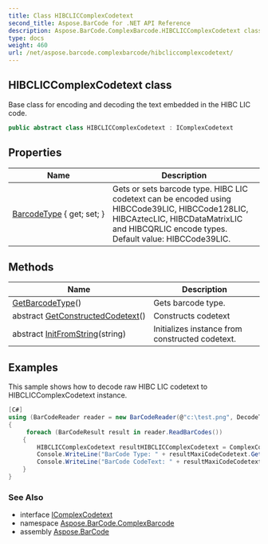 ```yaml
---
title: Class HIBCLICComplexCodetext
second_title: Aspose.BarCode for .NET API Reference
description: Aspose.BarCode.ComplexBarcode.HIBCLICComplexCodetext class. Base class for encoding and decoding the text embedded in the HIBC LIC code
type: docs
weight: 460
url: /net/aspose.barcode.complexbarcode/hibcliccomplexcodetext/
---
```

## HIBCLICComplexCodetext class

Base class for encoding and decoding the text embedded in the HIBC LIC code.

```csharp
public abstract class HIBCLICComplexCodetext : IComplexCodetext
```

## Properties

| Name | Description |
| --- | --- |
| [BarcodeType](../../aspose.barcode.complexbarcode/hibcliccomplexcodetext/barcodetype/) { get; set; } | Gets or sets barcode type. HIBC LIC codetext can be encoded using HIBCCode39LIC, HIBCCode128LIC, HIBCAztecLIC, HIBCDataMatrixLIC and HIBCQRLIC encode types. Default value: HIBCCode39LIC. |

## Methods

| Name | Description |
| --- | --- |
| [GetBarcodeType](../../aspose.barcode.complexbarcode/hibcliccomplexcodetext/getbarcodetype/)() | Gets barcode type. |
| abstract [GetConstructedCodetext](../../aspose.barcode.complexbarcode/hibcliccomplexcodetext/getconstructedcodetext/)() | Constructs codetext |
| abstract [InitFromString](../../aspose.barcode.complexbarcode/hibcliccomplexcodetext/initfromstring/)(string) | Initializes instance from constructed codetext. |

## Examples

This sample shows how to decode raw HIBC LIC codetext to HIBCLICComplexCodetext instance.

```csharp
[C#]
using (BarCodeReader reader = new BarCodeReader(@"c:\test.png", DecodeType.HIBCAztecLIC))
{
     foreach (BarCodeResult result in reader.ReadBarCodes())
    {
        HIBCLICComplexCodetext resultHIBCLICComplexCodetext = ComplexCodetextReader.TryDecodeHIBCLIC(result.CodeText);
        Console.WriteLine("BarCode Type: " + resultMaxiCodeCodetext.GetBarcodeType());
        Console.WriteLine("BarCode CodeText: " + resultMaxiCodeCodetext.GetConstructedCodetext());
    }
}
```

### See Also

* interface [IComplexCodetext](../icomplexcodetext/)
* namespace [Aspose.BarCode.ComplexBarcode](../../aspose.barcode.complexbarcode/)
* assembly [Aspose.BarCode](../../)


